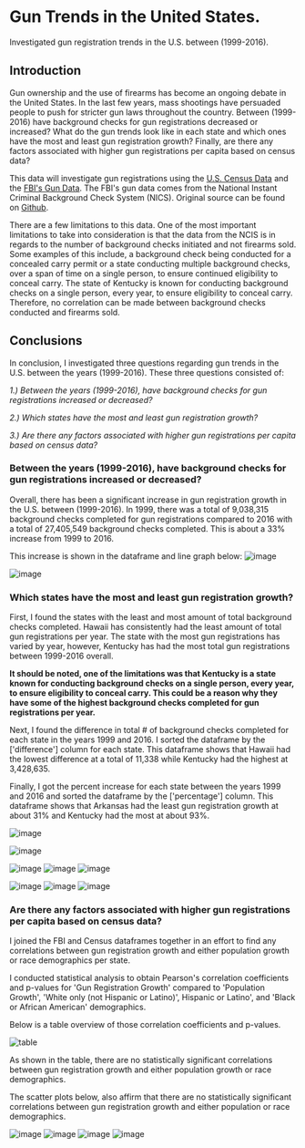# Gun Trends in the United States.
Investigated gun registration trends in the U.S. between (1999-2016).
## Introduction

Gun ownership and the use of firearms has become an ongoing debate in the United States. In the last few years, mass shootings have persuaded people to push for stricter gun laws throughout the country. Between (1999-2016) have background checks for gun registrations decreased or increased? What do the gun trends look like in each state and which ones have the most and least gun registration growth? Finally, are there any factors associated with higher gun registrations per capita based on census data? 

This data will investigate gun registrations using the [U.S. Census Data](https://www.google.com/url?q=https://d17h27t6h515a5.cloudfront.net/topher/2017/November/5a0a554c_u.s.-census-data/u.s.-census-data.csv&sa=D&source=editors&ust=1664580025057728&usg=AOvVaw1slpDgPRWt5B4GRqctBk0-) and the [FBI's Gun Data](https://www.google.com/url?q=https://d17h27t6h515a5.cloudfront.net/topher/2017/November/5a0a4db8_gun-data/gun-data.xlsx&sa=D&source=editors&ust=1664580025057165&usg=AOvVaw1wWw7yeP4NA3cv1gmxe_k8). The FBI's gun data comes from the National Instant Criminal Background Check System (NICS). Original source can be found on [Github](https://www.google.com/url?q=https://github.com/BuzzFeedNews/nics-firearm-background-checks/blob/master/README.md&sa=D&source=editors&ust=1664580025055946&usg=AOvVaw3kp7EnqBt_l3Xs7U0FvQ1Z).

There are a few limitations to this data. One of the most important limitations to take into consideration is that the data from the NCIS is in regards to the number of background checks initiated and not firearms sold. Some examples of this include, a background check being conducted for a concealed carry permit or a state conducting multiple background checks, over a span of time on a single person, to ensure continued eligibility to conceal carry. The state of Kentucky is known for conducting background checks on a single person, every year, to ensure eligibility to conceal carry. Therefore, no correlation can be made between background checks conducted and firearms sold.

## Conclusions
In conclusion, I investigated three questions regarding gun trends in the U.S. between the years (1999-2016). These three questions consisted of:

   *1.) Between the years (1999-2016), have background checks for gun registrations increased or decreased?*

   *2.) Which states have the most and least gun registration growth?*

   *3.) Are there any factors associated with higher gun registrations per capita based on census data?*

### Between the years (1999-2016), have background checks for gun registrations increased or decreased?

Overall, there has been a significant increase in gun registration growth in the U.S. between (1999-2016). In 1999, there was a total of 9,038,315 background checks completed for gun registrations compared to 2016 with a total of 27,405,549 background checks completed. This is about a 33% increase from 1999 to 2016.

This increase is shown in the dataframe and line graph below:
![image](https://user-images.githubusercontent.com/100544166/197529498-f570b34c-8fd6-4edd-8adb-b61a9011ca41.png)


![image](https://user-images.githubusercontent.com/100544166/197528590-f9ffb44d-3efc-4d9f-a59e-c86be27355f4.png)

### Which states have the most and least gun registration growth?

First, I found the states with the least and most amount of total background checks completed. Hawaii has consistently had the least amount of total gun registrations per year. The state with the most gun registrations has varied by year, however, Kentucky has had the most total gun registrations between 1999-2016 overall.

**It should be noted, one of the limitations was that Kentucky is a state known for conducting background checks on a single person, every year, to ensure eligibility to conceal carry. This could be a reason why they have some of the highest background checks completed for gun registrations per year.**

Next, I found the difference in total # of background checks completed for each state in the years 1999 and 2016. I sorted the dataframe by the ['difference'] column for each state. This dataframe shows that Hawaii had the lowest difference at a total of 11,338 while Kentucky had the highest at 3,428,635.

Finally, I got the percent increase for each state between the years 1999 and 2016 and sorted the dataframe by the ['percentage'] column. This dataframe shows that Arkansas had the least gun registration growth at about 31% and Kentucky had the most at about 93%.

![image](https://user-images.githubusercontent.com/100544166/197529927-55e2752a-8588-4b35-be68-5851e000150d.png)

![image](https://user-images.githubusercontent.com/100544166/197530207-a327cdbe-2f33-449e-ad26-aa7ce27876d4.png)

![image](https://user-images.githubusercontent.com/100544166/197530414-258204da-24af-413c-9828-e7aa17ad60a7.png)
![image](https://user-images.githubusercontent.com/100544166/197530635-914656bd-cf62-4142-bc63-1a751a510f00.png)
![image](https://user-images.githubusercontent.com/100544166/197530724-2ca5f7db-d981-4a6a-82bd-68a86fc7f13f.png)

![image](https://user-images.githubusercontent.com/100544166/197530975-42143b60-3b22-46b5-889f-f829a350e9ef.png)
![image](https://user-images.githubusercontent.com/100544166/197531124-7d458f0c-6b45-483b-b382-8e4c94715093.png)
![image](https://user-images.githubusercontent.com/100544166/197531233-24c91d4d-aae8-45b0-906e-893546f7c988.png)

### Are there any factors associated with higher gun registrations per capita based on census data?

I joined the FBI and Census dataframes together in an effort to find any correlations between gun registration growth and either population growth or race demographics per state.
 
I conducted statistical analysis to obtain Pearson's correlation coefficients and p-values for 'Gun Registration Growth' compared to 'Population Growth', 'White only (not Hispanic or Latino)', Hispanic or Latino', and 'Black or African American' demographics.

Below is a table overview of those correlation coefficients and p-values.

![table](https://user-images.githubusercontent.com/100544166/207417832-5418c107-e81c-452d-83b1-2770ba978713.png)

As shown in the table, there are no statistically significant correlations between gun registration growth and either population growth or race demographics.

The scatter plots below, also affirm that there are no statistically significant correlations between gun registration growth and either population or race demographics.

![image](https://user-images.githubusercontent.com/100544166/207416571-d542f4b1-d41f-4f51-83aa-65da5367d401.png)
![image](https://user-images.githubusercontent.com/100544166/207416626-368f9a9a-6f47-410a-a33a-69ffd5b56507.png)
![image](https://user-images.githubusercontent.com/100544166/207416660-1b3fe453-0320-41b4-b1fb-6c20ad6fa555.png)
![image](https://user-images.githubusercontent.com/100544166/207416692-c29d2b66-df0b-4208-bc8a-0343f64bd27e.png)



